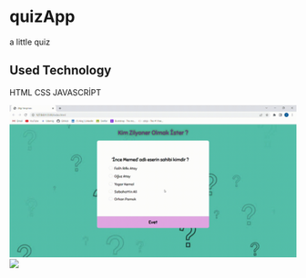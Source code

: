  <h1>quizApp</h1>

a little quiz

 <h2>Used Technology</h2>

HTML CSS JAVASCRİPT

![](quiz.gif)
![](quiz-code.gif)
